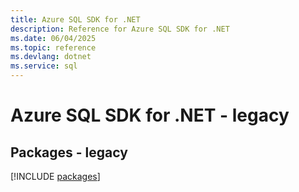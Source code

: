 ```yaml
---
title: Azure SQL SDK for .NET
description: Reference for Azure SQL SDK for .NET
ms.date: 06/04/2025
ms.topic: reference
ms.devlang: dotnet
ms.service: sql
---
```

# Azure SQL SDK for .NET - legacy
## Packages - legacy
[!INCLUDE [packages](sql-index.md)]